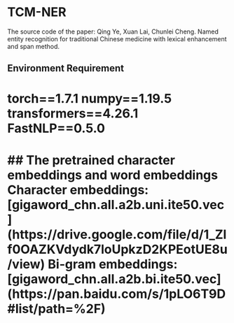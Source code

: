 # TCM-NER
The source code of the paper:
Qing Ye, Xuan Lai, Chunlei Cheng. Named entity recognition for traditional Chinese medicine with lexical enhancement and span method.
## Environment Requirement
<h1>torch==1.7.1
numpy==1.19.5
transformers==4.26.1
FastNLP==0.5.0<h1>
## The pretrained character embeddings and word embeddings
Character embeddings: [gigaword_chn.all.a2b.uni.ite50.vec](https://drive.google.com/file/d/1_Zlf0OAZKVdydk7loUpkzD2KPEotUE8u/view)
Bi-gram embeddings: [gigaword_chn.all.a2b.bi.ite50.vec](https://pan.baidu.com/s/1pLO6T9D#list/path=%2F)
